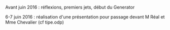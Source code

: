 Avant juin 2016 : réflexions, premiers jets, début du Generator

6-7 juin 2016 : réalisation d'une présentation pour passage devant M Réal et Mme Chevalier (cf tipe.odp)
